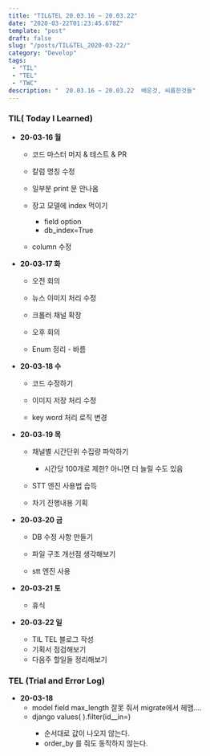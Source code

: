 ```yaml
---
title: "TIL&TEL 20.03.16 ~ 20.03.22"
date: "2020-03-22T01:23:45.678Z"
template: "post"
draft: false
slug: "/posts/TIL&TEL_2020-03-22/"
category: "Develop"
tags:
 - "TIL"
 - "TEL"
 - "TWC"
description: "  20.03.16 ~ 20.03.22  배운것, 씨름한것들"
---
```


### TIL( Today I Learned)

- **20-03-16 월**

  - 코드 마스터 머지 & 테스트 & PR 

  - 칼럼 명칭 수정 

  - 일부분 print 문 안나옴 

  - 장고 모델에 index 먹이기

    - field option
    - db_index=True

  - column 수정

    

- **20-03-17 화**

  - 오전 회의

  - 뉴스 이미지 처리 수정

  - 크롤러 채널 확장

  - 오후 회의

  - Enum 정리 - 바름

    

- **20-03-18 수**

  - 코드 수정하기

  - 이미지 저장 처리 수정

  - key word 처리 로직 변경

    

- **20-03-19 목**

  - 채널별 시간단위 수집량 파악하기

    - 시간당 100개로 제한? 아니면 더 늘릴 수도 있음

  - STT 엔진 사용법 습득

  - 차기 진행내용 기획

    

- **20-03-20 금**

  - DB 수정 사항 만들기

  - 파일 구조 개선점 생각해보기

  - stt 엔진 사용

    

- **20-03-21 토**

  - 휴식

    

- **20-03-22 일**

  - TIL TEL 블로그 작성
  - 기획서 점검해보기 
  - 다음주 할일들 정리해보기

### TEL (Trial and Error Log)

- **20-03-18**
  - model field max_length 잘못 줘서 migrate에서 헤맴....
  - django values( ).filter(id__in=<list>)
    - <list>순서대로 값이 나오지 않는다. 
    - order_by 를 줘도 동작하지 않는다.
